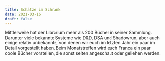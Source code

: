 ```yaml
---
title: Schätze im Schrank
date: 2021-03-16
draft: false
---
```

Mittlerweile hat der Librarium mehr als 200 Bücher in seiner Sammlung. Darunter viele bekannte Systeme wie D&D, DSA und 
Shadowrun, aber auch einige relativ unbekannte, von denen wir euch im letzten Jahr ein paar im Detail vorgestellt 
haben. Beim Monatstreffen wird euch Franca ein paar coole Bücher vorstellen, die sonst selten angeschaut oder 
geliehen werden. 

